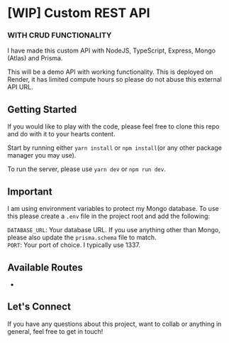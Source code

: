 # [WIP] Custom REST API
### WITH CRUD FUNCTIONALITY

I have made this custom API with NodeJS, TypeScript, Express, Mongo (Atlas) and Prisma.

This will be a demo API with working functionality. This is deployed on Render, it has limited compute hours so please do not abuse this external API URL.

## Getting Started
If you would like to play with the code, please feel free to clone this repo and do with it to your hearts content. 

Start by running either `yarn install` or `npm install`(or any other package manager you may use).

To run the server, please use `yarn dev` or `npm run dev`.

## Important
I am using environment variables to protect my Mongo database. To use this please create a `.env` file in the project root and add the following:

`DATABASE_URL`: Your database URL. If you use anything other than Mongo, please also update the `prisma.schema` file to match.
<br />
`PORT`: Your port of choice. I typically use 1337.

## Available Routes
 - [GET, POST]: /users

## Let's Connect
If you have any questions about this project, want to collab or anything in general, feel free to get in touch!
